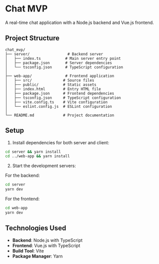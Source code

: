 # Chat MVP

A real-time chat application with a Node.js backend and Vue.js frontend.

## Project Structure

```
chat_mvp/
├── server/                 # Backend server
│   ├── index.ts           # Main server entry point
│   ├── package.json       # Server dependencies
│   └── tsconfig.json      # TypeScript configuration
│
├── web-app/               # Frontend application
│   ├── src/              # Source files
│   ├── public/           # Static assets
│   ├── index.html        # Entry HTML file
│   ├── package.json      # Frontend dependencies
│   ├── tsconfig.json     # TypeScript configuration
│   ├── vite.config.ts    # Vite configuration
│   └── eslint.config.js  # ESLint configuration
│
└── README.md             # Project documentation
```

## Setup

1. Install dependencies for both server and client:
```bash
cd server && yarn install
cd ../web-app && yarn install
```

2. Start the development servers:

For the backend:
```bash
cd server
yarn dev
```

For the frontend:
```bash
cd web-app
yarn dev
```

## Technologies Used

- **Backend**: Node.js with TypeScript
- **Frontend**: Vue.js with TypeScript
- **Build Tool**: Vite
- **Package Manager**: Yarn